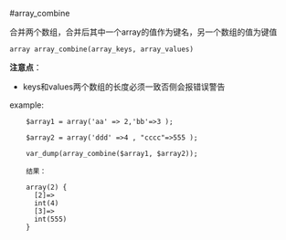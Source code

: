 #array_combine



合并两个数组，合并后其中一个array的值作为键名，另一个数组的值为键值


	array array_combine(array_keys, array_values)

**注意点**：

 - keys和values两个数组的长度必须一致否侧会报错误警告

example:


	
		$array1 = array('aa' => 2,'bb'=>3 );

		$array2 = array('ddd' =>4 , "cccc"=>555 );

		var_dump(array_combine($array1, $array2));

		结果：

		array(2) {
		  [2]=>
		  int(4)
		  [3]=>
		  int(555)
		}
